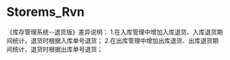 # Storems_Rvn
 《库存管理系统--退货版》差异说明： 1.在入库管理中增加入库退货、入库退货期间统计，退货时根据入库单号退货； 2.在出库管理中增加出库退货、出库退货期间统计，退货时根据出库单号退货；
